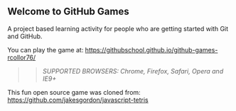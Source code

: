 ## Welcome to GitHub Games

A project based learning activity for people who are getting started with Git and GitHub.

You can play the game at: https://githubschool.github.io/github-games-rcollor76/

>> _*SUPPORTED BROWSERS*: Chrome, Firefox, Safari, Opera and IE9+_

This fun open source game was cloned from: https://github.com/jakesgordon/javascript-tetris

